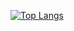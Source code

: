 [![Top Langs](https://github-readme-stats.vercel.app/api/top-langs/?username=diegoruny&layout=compact)](https://github.com/anuraghazra/github-readme-stats)
